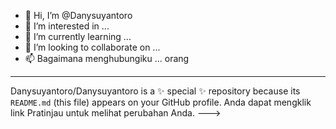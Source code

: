 - 👋 Hi, I’m @Danysuyantoro
- 👀 I’m interested in ...
- 🌱 I’m currently learning ...
- 💞️ I’m looking to collaborate on ...
- 📫 Bagaimana menghubungiku ...
</s> </s> </s> </s> </s> </s> </s> </s> </s> </s> </s> </s> </s> </s> </s> </s> </s> </s> </s> </s> </s> </s> </s> </s> </s> </s> </s> orang </s>
---
Danysuyantoro/Danysuyantoro is a ✨ special ✨ repository because its `README.md` (this file) appears on your GitHub profile.
Anda dapat mengklik link Pratinjau untuk melihat perubahan Anda.
--->
